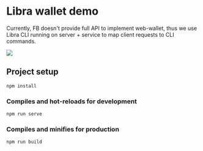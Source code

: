 # Libra wallet demo
Currently, FB doesn't provide full API to implement web-wallet, thus we use
Libra CLI running on server + service to map client requests to CLI commands.

![](https://github.com/dpikalov/libra-wallet/blob/master/doc/libra-wallet-demo.png)

## Project setup
```
npm install
```

### Compiles and hot-reloads for development
```
npm run serve
```

### Compiles and minifies for production
```
npm run build
```
